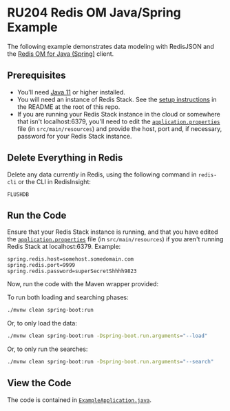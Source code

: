 # RU204 Redis OM Java/Spring Example

The following example demonstrates data modeling with RedisJSON and the [Redis OM for Java (Spring)](https://github.com/redis/redis-om-spring) client.

## Prerequisites

* You'll need [Java 11](https://sdkman.io/sdks) or higher installed.
* You will need an instance of Redis Stack.  See the [setup instructions](/README.md) in the README at the root of this repo.
* If you are running your Redis Stack instance in the cloud or somewhere that isn't localhost:6379, you'll need to edit the [`application.properties`](./src/main/resources/application.properties) file (in `src/main/resources`) and provide the host, port and, if necessary, password for your Redis Stack instance.

## Delete Everything in Redis

Delete any data currently in Redis, using the following command in `redis-cli` or the CLI in RedisInsight:

```
FLUSHDB
```

## Run the Code

Ensure that your Redis Stack instance is running, and that you have edited the [`application.properties`](./src/main/resources/application.properties) file (in `src/main/resources`) if you aren't running Redis Stack at localhost:6379.  Example:

```
spring.redis.host=somehost.somedomain.com
spring.redis.port=9999
spring.redis.password=superSecretShhhh9823
```

Now, run the code with the Maven wrapper provided:

To run both loading and searching phases:

```bash
./mvnw clean spring-boot:run
```

Or, to only load the data:

```bash
./mvnw clean spring-boot:run -Dspring-boot.run.arguments="--load"
```

Or, to only run the searches:

```bash
./mvnw clean spring-boot:run -Dspring-boot.run.arguments="--search"
```

## View the Code

The code is contained in [`ExampleApplication.java`](./src/main/java/com/redis/om/spring/example/ExampleApplication.java).
